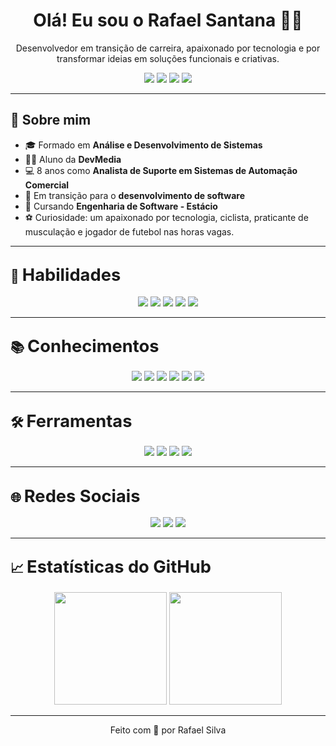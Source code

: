 <h1 align="center">Olá! Eu sou o Rafael Santana 👨‍💻</h1>

<p align="center">
  Desenvolvedor em transição de carreira, apaixonado por tecnologia e por transformar ideias em soluções funcionais e criativas.
</p>

<p align="center">
  <img src="https://img.shields.io/badge/Portfólio-Em%20Desenvolvimento-blueviolet?style=for-the-badge&logo=wrench&logoColor=white"/>
  <a href="https://github.com/RafaelSantana27" target="_blank"><img src="https://img.shields.io/badge/GitHub-RafaelSantana27-181717?style=for-the-badge&logo=github"></a>
  <a href="https://www.linkedin.com/in/rafaelsantana27/" target="_blank"><img src="https://img.shields.io/badge/LinkedIn-Rafael%20Santana-0A66C2?style=for-the-badge&logo=linkedin"></a>
  <a href="https://www.youtube.com/@programadordasilva" target="_blank"><img src="https://img.shields.io/badge/Youtube-Programador%20da%20Silva-FF0000?style=for-the-badge&logo=youtube"></a>
</p>

---

## 💼 Sobre mim

- 🎓 Formado em **Análise e Desenvolvimento de Sistemas**
- 🧑‍🎓 Aluno da **DevMedia**
- 💻 8 anos como **Analista de Suporte em Sistemas de Automação Comercial**
- 🚀 Em transição para o **desenvolvimento de software**
- 📘 Cursando **Engenharia de Software - Estácio**
- ⚽ Curiosidade: um apaixonado por tecnologia, ciclista, praticante de musculação e jogador de futebol nas horas vagas.

---

## 🧠 <span style="font-size:1.3em"><b>Habilidades</b></span>

<div align="center">

<img src="https://img.shields.io/badge/HTML5-E34F26?style=for-the-badge&logo=html5&logoColor=white"/>
<img src="https://img.shields.io/badge/CSS3-1572B6?style=for-the-badge&logo=css3&logoColor=white"/>
<img src="https://img.shields.io/badge/JavaScript-F7DF1E?style=for-the-badge&logo=javascript&logoColor=black"/>
<img src="https://img.shields.io/badge/Bootstrap-563D7C?style=for-the-badge&logo=bootstrap&logoColor=white"/>
<img src="https://img.shields.io/badge/MySQL-4479A1?style=for-the-badge&logo=mysql&logoColor=white"/>

</div>

---

## 📚 <span style="font-size:1.3em"><b>Conhecimentos</b></span>

<div align="center">

<img src="https://img.shields.io/badge/PHP-777BB4?style=for-the-badge&logo=php&logoColor=white"/>
<img src="https://img.shields.io/badge/Laravel-FF2D20?style=for-the-badge&logo=laravel&logoColor=white"/>
<img src="https://img.shields.io/badge/Python-3776AB?style=for-the-badge&logo=python&logoColor=white"/>
<img src="https://img.shields.io/badge/Angular-DD0031?style=for-the-badge&logo=angular&logoColor=white"/>
<img src="https://img.shields.io/badge/C%23-239120?style=for-the-badge&logo=c-sharp&logoColor=white"/>
<img src="https://img.shields.io/badge/Node.js-339933?style=for-the-badge&logo=nodedotjs&logoColor=white"/>

</div>

---

## 🛠 <span style="font-size:1.3em"><b>Ferramentas</b></span>

<div align="center">

<img src="https://img.shields.io/badge/Git-F05032?style=for-the-badge&logo=git&logoColor=white"/>
<img src="https://img.shields.io/badge/GitHub-181717?style=for-the-badge&logo=github&logoColor=white"/>
<img src="https://img.shields.io/badge/VSCode-007ACC?style=for-the-badge&logo=visual-studio-code&logoColor=white"/>
<img src="https://img.shields.io/badge/Photoshop%20CS5-31A8FF?style=for-the-badge&logo=adobe-photoshop&logoColor=white"/>

</div>

---

## 🌐 <span style="font-size:1.3em"><b>Redes Sociais</b></span>

<div align="center">

<a href="https://www.linkedin.com/in/rafaelsantana27/"><img src="https://img.shields.io/badge/LinkedIn-Rafael%20Santana-0A66C2?style=for-the-badge&logo=linkedin&logoColor=white"/></a>
<a href="https://www.youtube.com/@programadordasilva"><img src="https://img.shields.io/badge/Youtube-Programador%20da%20Silva-FF0000?style=for-the-badge&logo=youtube&logoColor=white"/></a>
<a href="mailto:santana_r@outlook.com"><img src="https://img.shields.io/badge/Outlook-Email%20Pessoal-0078D4?style=for-the-badge&logo=microsoft-outlook&logoColor=white"/></a>

</div>

---

## 📈 <span style="font-size:1.3em"><b>Estatísticas do GitHub</b></span>

<div align="center">

<img height="180em" src="https://github-readme-stats.vercel.app/api?username=RafaelSantana27&show_icons=true&theme=radical&include_all_commits=true&count_private=true"/>
<img height="180em" src="https://github-readme-stats.vercel.app/api/top-langs/?username=RafaelSantana27&layout=compact&langs_count=7&theme=radical"/>

</div>

---

<p align="center">
  Feito com 💙 por Rafael Silva
</p>
